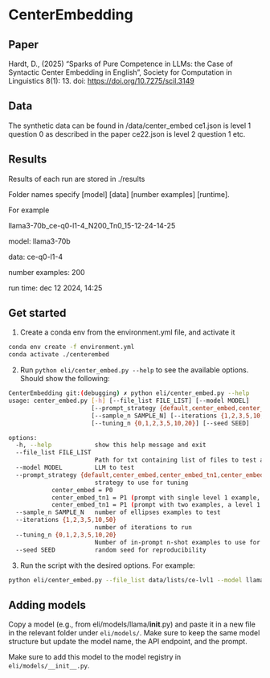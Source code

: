 # CenterEmbedding

## Paper

Hardt, D., (2025) “Sparks of Pure Competence in LLMs: the Case of Syntactic Center Embedding in English”, Society for Computation in Linguistics 8(1): 13. doi: https://doi.org/10.7275/scil.3149


## Data

The synthetic data can be found in /data/center_embed
ce1.json is level 1 question 0 as described in the paper
ce22.json is level 2 question 1
etc.

## Results

Results of each run are stored in ./results

Folder names specify [model] [data] [number examples] [runtime].

For example

llama3-70b_ce-q0-l1-4_N200_Tn0_15-12-24-14-25

model: llama3-70b

data: ce-q0-l1-4

number examples: 200

run time: dec 12 2024, 14:25

## Get started
1. Create a conda env from the environment.yml file, and activate it

```bash
conda env create -f environment.yml
conda activate ./centerembed
```

2. Run `python eli/center_embed.py --help` to see the available options. Should show the following:

```bash
CenterEmbedding git:(debugging) ✗ python eli/center_embed.py --help
usage: center_embed.py [-h] [--file_list FILE_LIST] [--model MODEL]
                       [--prompt_strategy {default,center_embed,center_embed_tn1,center_embed_tn2,supervised_cot,unsupervised_cot}]
                       [--sample_n SAMPLE_N] [--iterations {1,2,3,5,10,50}]
                       [--tuning_n {0,1,2,3,5,10,20}] [--seed SEED]

options:
  -h, --help            show this help message and exit
  --file_list FILE_LIST
                        Path for txt containing list of files to test against
  --model MODEL         LLM to test
  --prompt_strategy {default,center_embed,center_embed_tn1,center_embed_tn2}
                        strategy to use for tuning
			center_embed = P0
			center_embed_tn1 = P1 (prompt with single level 1 example, with Q0 question)
			center_embed_tn1 = P1 (prompt with two examples, a level 1 example and a level 2 example, both with Q0 questions)
  --sample_n SAMPLE_N   number of ellipses examples to test
  --iterations {1,2,3,5,10,50}
                        number of iterations to run
  --tuning_n {0,1,2,3,5,10,20}
                        Number of in-prompt n-shot examples to use for tuning
  --seed SEED           random seed for reproducibility
```

3. Run the script with the desired options. For example:

```bash
python eli/center_embed.py --file_list data/lists/ce-lvl1 --model llama-7b-chat --sample_n 5 --iterations 1 --tuning_n 0 --prompt_strategy center_embed_tn1 --seed 42
```

## Adding models
Copy a model (e.g., from eli/models/llama/__init__.py) and paste it in a new file in the relevant folder under `eli/models/`. Make sure to keep the same model structure but update the model name, the API endpoint, and the prompt.

Make sure to add this model to the model registry in `eli/models/__init__.py`.

